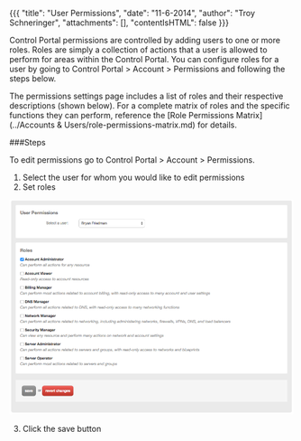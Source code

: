 {{{
  "title": "User Permissions",
  "date": "11-6-2014",
  "author": "Troy Schneringer",
  "attachments": [],
  "contentIsHTML": false
}}}

Control Portal permissions are controlled by adding users to one or more roles. Roles are simply a collection of actions that a user is allowed to perform for areas within the Control Portal. You can configure roles for a user by going to Control Portal &gt; Account &gt; Permissions and following the steps below.

The permissions settings page includes a list of roles and their respective descriptions (shown below). For a complete matrix of roles and the specific functions they can perform, reference the [Role Permissions Matrix](../Accounts & Users/role-permissions-matrix.md) for details.

###Steps

To edit permissions go to Control Portal &gt; Account &gt; Permissions.

1. Select the user for whom you would like to edit permissions
2. Set roles

  ![User Permissions](../images/user-permissions.png)

3. Click the save button
